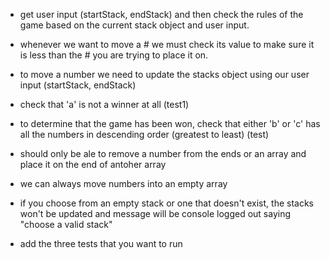 * get user input (startStack, endStack) and then check the rules of the game based on the current stack object and user input.

* whenever we want to move a # we must check its value to make sure it is less than the # you are trying to place it on.

* to move a number we need to update the stacks object using our user input (startStack, endStack)

* check that 'a' is not a winner at all (test1)

* to determine that the game has been won, check that either 'b' or 'c' has all the numbers in descending order (greatest to least) (test)

* should only be ale to remove a number from the ends or an array and place it on the end of antoher array

* we can always move numbers into an empty array

* if you choose from an empty stack or one that doesn't exist, the stacks won't be updated and message will be console logged out saying "choose a valid stack"

* add the three tests that you want to run  